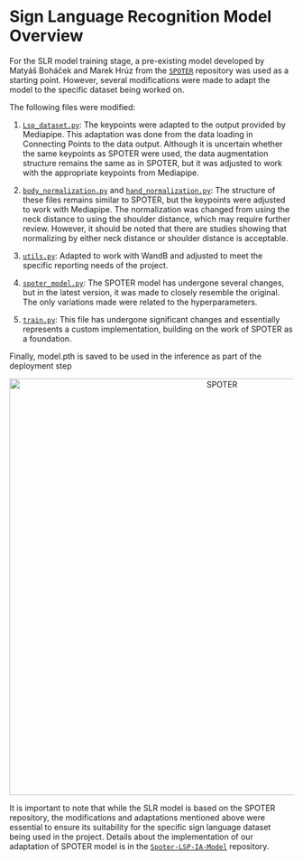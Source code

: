 # Sign Language Recognition Model Overview

For the SLR model training stage, a pre-existing model developed by Matyáš Boháček and Marek Hrúz from the <a href="https://github.com/matyasbohacek/spoter" target="_blank">`SPOTER`</a> repository was used as a starting point. However, several modifications were made to adapt the model to the specific dataset being worked on.

The following files were modified:

1. <a href="https://github.com/JoeNatan30/spoter/blob/main/datasets/Lsp_dataset.py" target="_blank">`Lsp_dataset.py`</a>: The keypoints were adapted to the output provided by Mediapipe. This adaptation was done from the data loading in Connecting Points to the data output. Although it is uncertain whether the same keypoints as SPOTER were used, the data augmentation structure remains the same as in SPOTER, but it was adjusted to work with the appropriate keypoints from Mediapipe.

2. <a href="https://github.com/JoeNatan30/spoter/blob/main/normalization/body_normalization.py" target="_blank">`body_normalization.py`</a> and <a href="https://github.com/JoeNatan30/spoter/blob/main/normalization/hand_normalization.py" target="_blank">`hand_normalization.py`</a>: The structure of these files remains similar to SPOTER, but the keypoints were adjusted to work with Mediapipe. The normalization was changed from using the neck distance to using the shoulder distance, which may require further review. However, it should be noted that there are studies showing that normalizing by either neck distance or shoulder distance is acceptable.

3. <a href="https://github.com/JoeNatan30/spoter/blob/main/utils.py" target="_blank">`utils.py`</a>: Adapted to work with WandB and adjusted to meet the specific reporting needs of the project.

4. <a href="https://github.com/JoeNatan30/spoter/blob/main/spoter/spoter_model.py" target="_blank">`spoter_model.py`</a>: The SPOTER model has undergone several changes, but in the latest version, it was made to closely resemble the original. The only variations made were related to the hyperparameters.

5. <a href="https://github.com/JoeNatan30/spoter/blob/main/train.py" target="_blank">`train.py`</a>: This file has undergone significant changes and essentially represents a custom implementation, building on the work of SPOTER as a foundation.

Finally, model.pth is saved to be used in the inference as part of the deployment step
<p align="center">
  <img src="./assets/SPOTER.png" alt="SPOTER" width="738">
</p>


It is important to note that while the SLR model is based on the SPOTER repository, the modifications and adaptations mentioned above were essential to ensure its suitability for the specific sign language dataset being used in the project. Details about the implementation of our adaptation of SPOTER model is in the <a href="https://github.com/Diccionario-LSP/Spoter-LSP-IA-Model" target="_blank">`Spoter-LSP-IA-Model`</a> repository.
